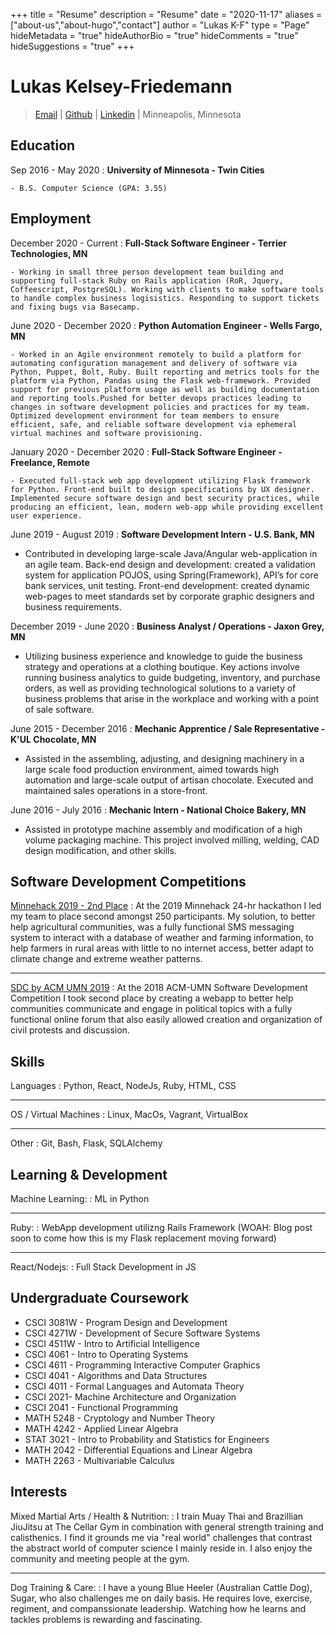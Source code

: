 +++
title = "Resume"
description = "Resume"
date = "2020-11-17"
aliases = ["about-us","about-hugo","contact"]
author = "Lukas K-F"
type = "Page"
hideMetadata = "true"
hideAuthorBio = "true"
hideComments = "true"
hideSuggestions = "true"
+++

Lukas Kelsey-Friedemann
===========

> [Email](lukaskf@gmail.com) |
> [Github](https://github.com/lukaskf) |
> [Linkedin](https://www.linkedin.com/in/lukas-kelsey-friedemann-1621a1171) |
> Minneapolis, Minnesota

Education
---------

Sep 2016 - May 2020
:   **University of Minnesota - Twin Cities**

    - B.S. Computer Science (GPA: 3.55)

Employment
---------------

December 2020 - Current
:   **Full-Stack Software Engineer - Terrier Technologies, MN**

    - Working in small three person development team building and supporting full-stack Ruby on Rails application (RoR, Jquery, Coffeescript, PostgreSQL). Working with clients to make software tools to handle complex business logisistics. Responding to support tickets and fixing bugs via Basecamp. 

June 2020 - December 2020
:   **Python Automation Engineer - Wells Fargo, MN**

    - Worked in an Agile environment remotely to build a platform for automating configuration management and delivery of software via Python, Puppet, Bolt, Ruby. Built reporting and metrics tools for the platform via Python, Pandas using the Flask web-framework. Provided support for previous platform usage as well as building documentation and reporting tools.Pushed for better devops practices leading to changes in software development policies and practices for my team. Optimized development environment for team members to ensure efficient, safe, and reliable software development via ephemeral virtual machines and software provisioning.

January 2020 - December 2020
:   **Full-Stack Software Engineer - Freelance, Remote**

	- Executed full-stack web app development utilizing Flask framework for Python. Front-end built to design specifications by UX designer. Implemented secure software design and best security practices, while producing an efficient, lean, modern web-app while providing excellent user experience.

June 2019 - August 2019
:   **Software Development Intern - U.S. Bank, MN**
- Contributed in developing large-scale Java/Angular web-application in an agile team. Back-end design and development: created a validation system for application POJOS, using Spring(Framework), API’s for core bank services, unit testing. Front-end development: created dynamic web-pages to meet standards set by corporate graphic designers and business requirements.


December 2019 - June 2020
:   **Business Analyst / Operations - Jaxon Grey, MN**
- Utilizing business experience and knowledge to guide the business strategy and operations at a clothing boutique. Key actions involve running business analytics to guide budgeting, inventory, and purchase orders, as well as providing technological solutions to a variety of business problems that arise in the workplace and working with a point of sale software.


June 2015 - December 2016
:   **Mechanic Apprentice / Sale Representative - K'UL Chocolate, MN**
- Assisted in the assembling, adjusting, and designing machinery in a large scale food production environment, aimed towards high automation and large-scale output of artisan chocolate. Executed and maintained sales operations in a store-front.


June 2016 - July 2016
:   **Mechanic Intern - National Choice Bakery, MN**
- Assisted in prototype machine assembly and modification of a high volume packaging machine. This project involved milling, welding, CAD design modification, and other skills.

Software Development Competitions
-----------------

[Minnehack 2019 - 2nd Place](https://github.com/theSem/Salad)
:   At the 2019 Minnehack 24-hr hackathon I led my team to place second amongst 250 participants. My solution, to better help agricultural communities, was a fully functional SMS messaging system to interact with a database of weather and farming information, to help farmers in rural areas with little to no internet access, better adapt to climate change and extreme weather patterns.

----

[SDC by ACM UMN 2019](https://github.umn.edu/kelse111/mob)
:   At the 2018 ACM-UMN Software Development Competition I took second place by creating a webapp to better help communities communicate and engage in political topics with a fully functional online forum that also easily allowed creation and organization of civil protests and discussion.


Skills
------

Languages
:   Python, React, NodeJs, Ruby, HTML, CSS

----- 

OS / Virtual Machines
:	Linux, MacOs, Vagrant, VirtualBox

----

Other
:	Git, Bash, Flask, SQLAlchemy


Learning & Development
------

Machine Learning: 
:	ML in Python

----

Ruby:
:	WebApp development utilizng Rails Framework (WOAH: Blog post soon to come how this is my Flask replacement moving forward)

----

React/Nodejs: 
:	Full Stack Development in JS

Undergraduate Coursework
------
* CSCI 3081W - Program Design and Development
* CSCI 4271W - Development of Secure Software Systems 
* CSCI 4511W - Intro to Artificial Intelligence
* CSCI 4061 - Intro to Operating Systems
* CSCI 4611 - Programming Interactive Computer Graphics 
* CSCI 4041 - Algorithms and Data Structures
* CSCI 4011 - Formal Languages and Automata Theory 
* CSCI 2021- Machine Architecture and Organization
* CSCI 2041 - Functional Programming
* MATH 5248 - Cryptology and Number Theory
* MATH 4242 - Applied Linear Algebra
* STAT 3021 - Intro to Probability and Statistics for Engineers
* MATH 2042 - Differential Equations and Linear Algebra 
* MATH 2263 - Multivariable Calculus



Interests
------

Mixed Martial Arts / Health & Nutrition:
:   I train Muay Thai and Brazillian JiuJitsu at The Cellar Gym in combination with general strength training and calisthenics. I find it grounds me via "real world" challenges that contrast the abstract world of computer science I mainly reside in. I also enjoy the community and meeting people at the gym.

-----

Dog Training & Care:
:	I have a young Blue Heeler (Australian Cattle Dog), Sugar, who also challenges me on daily basis. He requires love, exercise, regiment, and companssionate leadership. Watching how he learns and tackles problems is rewarding and fascinating. 

